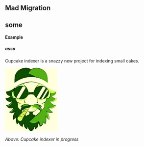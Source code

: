 ## Mad Migration

## some
#### Example
##### assa

Cupcake indexer is a snazzy new project for indexing small cakes.

![Screenshot](img/madmigration.jpg)

*Above: Cupcake indexer in progress*




